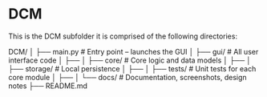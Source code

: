 # DCM

This is the DCM subfolder it is comprised of the following directories:

DCM/
│
├── main.py                 # Entry point – launches the GUI
│
├── gui/                    # All user interface code
│   ├──
│
├── core/                   # Core logic and data models
│   ├──
│
├── storage/                # Local persistence
│   ├──
│
├── tests/                  # Unit tests for each core module
│   ├──
│
└── docs/                   # Documentation, screenshots, design notes
    ├── README.md
